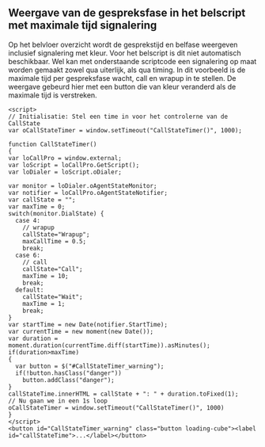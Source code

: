 ## Weergave van de gespreksfase in het belscript met maximale tijd signalering

Op het belvloer overzicht wordt de gesprekstijd en belfase weergeven inclusief signalering met kleur. Voor het belscript is dit niet automatisch beschikbaar.
Wel kan met onderstaande scriptcode een signalering op maat worden gemaakt zowel qua uiterlijk, als qua timing. In dit voorbeeld is de maximale tijd per gespreksfase wacht, call en wrapup in te stellen.
De weergave gebeurd hier met een button die van kleur veranderd als de maximale tijd is verstreken. 

```
<script>
// Initialisatie: Stel een time in voor het controlerne van de CallState
var oCallStateTimer = window.setTimeout("CallStateTimer()", 1000);

function CallStateTimer()
{
var loCallPro = window.external;
var loScript = loCallPro.GetScript();
var loDialer = loScript.oDialer;

var monitor = loDialer.oAgentStateMonitor;
var notifier = loCallPro.oAgentStateNotifier;
var callState = "";
var maxTime = 0;
switch(monitor.DialState) {
  case 4:
    // wrapup
    callState="Wrapup";
    maxCallTime = 0.5;
    break;
  case 6:
    // call
    callState="Call";
    maxTime = 10;
    break;
  default:
    callState="Wait";
    maxTime = 1;
    break;
}
var startTime = new Date(notifier.StartTime);
var currentTime = new moment(new Date());
var duration = moment.duration(currentTime.diff(startTime)).asMinutes();
if(duration>maxTime)
{
  var button = $("#CallStateTimer_warning");
  if(!button.hasClass("danger"))
    button.addClass("danger");
}
callStateTime.innerHTML = callState + ": " + duration.toFixed(1);
// Nu gaan we in een 1s loop
oCallStateTimer = window.setTimeout("CallStateTimer()", 1000)
} 
</script>
<button id="CallStateTimer_warning" class="button loading-cube"><label id="callStateTime">...</label></button>

```
